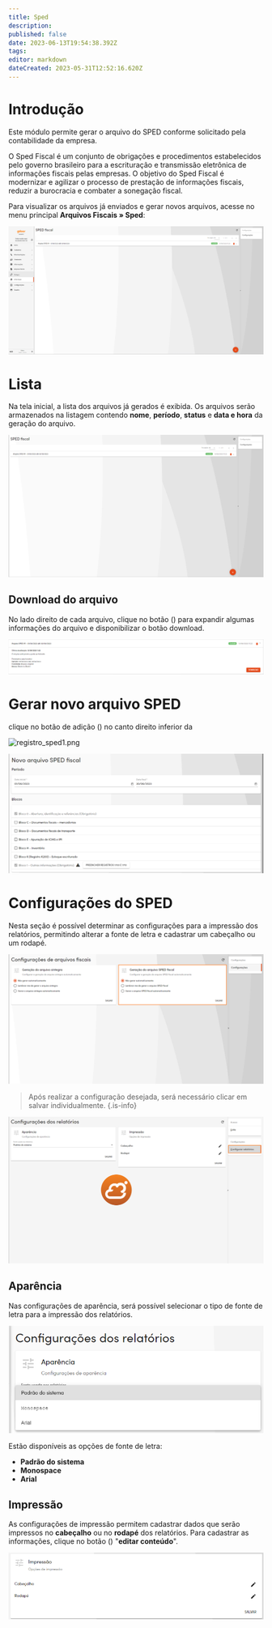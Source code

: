 ```yaml
---
title: Sped
description: 
published: false
date: 2023-06-13T19:54:38.392Z
tags: 
editor: markdown
dateCreated: 2023-05-31T12:52:16.620Z
---
```


# Introdução

Este módulo permite gerar o arquivo do SPED conforme solicitado pela contabilidade da empresa.

O Sped Fiscal é um conjunto de obrigações e procedimentos estabelecidos pelo governo brasileiro para a escrituração e transmissão eletrônica de informações fiscais pelas empresas. O objetivo do Sped Fiscal é modernizar e agilizar o processo de prestação de informações fiscais, reduzir a burocracia e combater a sonegação fiscal.

Para visualizar os arquivos já enviados e gerar novos arquivos, acesse no menu principal **Arquivos Fiscais &raquo; Sped**:

![lista_sped.png](/arquivos_fiscais/sped/lista_sped.png)

# Lista

Na tela inicial, a lista dos arquivos já gerados é exibida. Os arquivos serão armazenados na listagem contendo **nome**, **período**, **status** e **data e hora** da geração do arquivo.

![lista_sped1.png](/arquivos_fiscais/sped/lista_sped1.png)



## Download do arquivo

No lado direito de cada arquivo, clique no botão (<em class="mdi mdi-chevron-down"></em>) para expandir algumas informações do arquivo e disponibilizar o botão <span class="mat-button mdi "> download</span>.

![lista_sped2.png](/arquivos_fiscais/sped/lista_sped2.png)



# Gerar novo arquivo SPED

clique no botão de adição (<em class="mdi mdi-plus-circle"></em>) no canto direito inferior da






![registro_sped1.png](/arquivos_fiscais/sped/registro_sped1.png)

![registro_sped.png](/arquivos_fiscais/sped/registro_sped.png)
























# Configurações do SPED
Nesta seção é possível determinar as configurações para a impressão dos relatórios, permitindo alterar a fonte de letra e cadastrar um cabeçalho ou um rodapé.


![config_sped.png](/arquivos_fiscais/sped/config_sped.png)


> Após realizar a configuração desejada, será necessário clicar em <span class="mat-button mdi "> salvar</span> individualmente.
{.is-info}

![config_relatorios.png](/informações/config_relatorios.png)











## Aparência
Nas configurações de aparência, será possível selecionar o tipo de fonte de letra para a impressão dos relatórios. 

![aparencia_relatorios.png](/informações/aparencia_relatorios.png)

Estão disponíveis as opções de fonte de letra:
- **Padrão do sistema**
- **Monospace**
- **Arial**



## Impressão
As configurações de impressão permitem cadastrar dados que serão impressos no **cabeçalho** ou no **rodapé** dos relatórios. Para cadastrar as informações, clique no botão (<em class="mdi mdi-pencil"></em>) "**editar conteúdo**".

![impressao_relatorios.png](/informações/impressao_relatorios.png)

